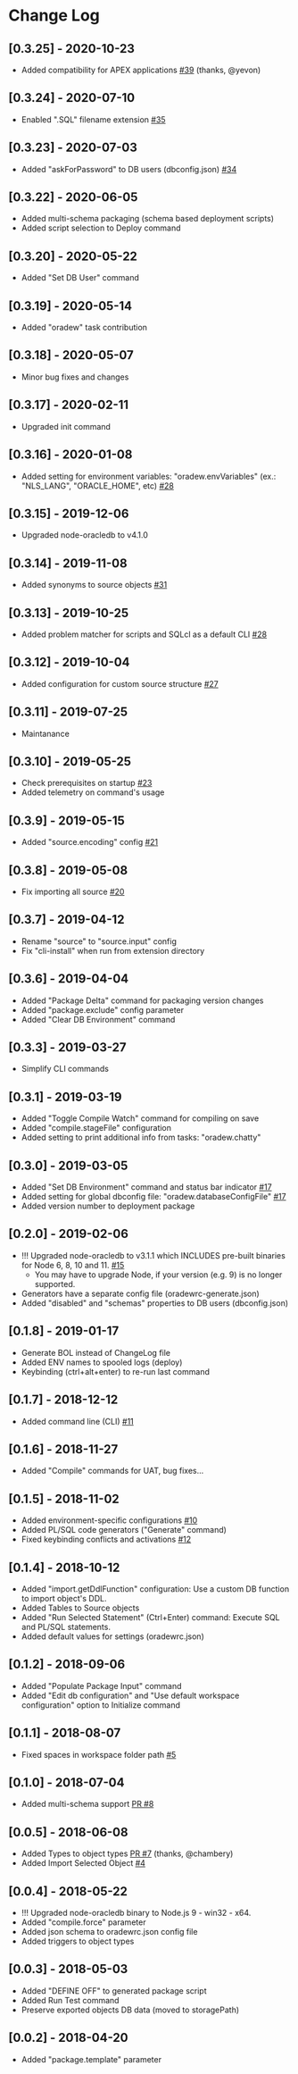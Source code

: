 # Change Log

## [0.3.25] - 2020-10-23

- Added compatibility for APEX applications [#39](https://github.com/mickeypearce/oradew-vscode/issues/39) (thanks, @yevon)

## [0.3.24] - 2020-07-10

- Enabled ".SQL" filename extension [#35](https://github.com/mickeypearce/oradew-vscode/issues/35)

## [0.3.23] - 2020-07-03

- Added "askForPassword" to DB users (dbconfig.json) [#34](https://github.com/mickeypearce/oradew-vscode/issues/34)

## [0.3.22] - 2020-06-05

- Added multi-schema packaging (schema based deployment scripts)
- Added script selection to Deploy command

## [0.3.20] - 2020-05-22

- Added "Set DB User" command

## [0.3.19] - 2020-05-14

- Added "oradew" task contribution

## [0.3.18] - 2020-05-07

- Minor bug fixes and changes

## [0.3.17] - 2020-02-11

- Upgraded init command

## [0.3.16] - 2020-01-08

- Added setting for environment variables: "oradew.envVariables" (ex.: "NLS_LANG", "ORACLE_HOME", etc) [#28](https://github.com/mickeypearce/oradew-vscode/issues/28)

## [0.3.15] - 2019-12-06

- Upgraded node-oracledb to v4.1.0

## [0.3.14] - 2019-11-08

- Added synonyms to source objects [#31](https://github.com/mickeypearce/oradew-vscode/issues/31)

## [0.3.13] - 2019-10-25

- Added problem matcher for scripts and SQLcl as a default CLI [#28](https://github.com/mickeypearce/oradew-vscode/issues/28)

## [0.3.12] - 2019-10-04

- Added configuration for custom source structure [#27](https://github.com/mickeypearce/oradew-vscode/issues/27)

## [0.3.11] - 2019-07-25

- Maintanance

## [0.3.10] - 2019-05-25

- Check prerequisites on startup [#23](https://github.com/mickeypearce/oradew-vscode/issues/23)
- Added telemetry on command's usage

## [0.3.9] - 2019-05-15

- Added "source.encoding" config [#21](https://github.com/mickeypearce/oradew-vscode/issues/21)

## [0.3.8] - 2019-05-08

- Fix importing all source [#20](https://github.com/mickeypearce/oradew-vscode/issues/20)

## [0.3.7] - 2019-04-12

- Rename "source" to "source.input" config
- Fix "cli-install" when run from extension directory

## [0.3.6] - 2019-04-04

- Added "Package Delta" command for packaging version changes
- Added "package.exclude" config parameter
- Added "Clear DB Environment" command

## [0.3.3] - 2019-03-27

- Simplify CLI commands

## [0.3.1] - 2019-03-19

- Added "Toggle Compile Watch" command for compiling on save
- Added "compile.stageFile" configuration
- Added setting to print additional info from tasks: "oradew.chatty"

## [0.3.0] - 2019-03-05

- Added "Set DB Environment" command and status bar indicator [#17](https://github.com/mickeypearce/oradew-vscode/issues/17)
- Added setting for global dbconfig file: "oradew.databaseConfigFile" [#17](https://github.com/mickeypearce/oradew-vscode/issues/17)
- Added version number to deployment package

## [0.2.0] - 2019-02-06

- !!! Upgraded node-oracledb to v3.1.1 which INCLUDES pre-built binaries for Node 6, 8, 10 and 11. [#15](https://github.com/mickeypearce/oradew-vscode/issues/15)
  - You may have to upgrade Node, if your version (e.g. 9) is no longer supported.
- Generators have a separate config file (oradewrc-generate.json)
- Added "disabled" and "schemas" properties to DB users (dbconfig.json)

## [0.1.8] - 2019-01-17

- Generate BOL instead of ChangeLog file
- Added ENV names to spooled logs (deploy)
- Keybinding (ctrl+alt+enter) to re-run last command

## [0.1.7] - 2018-12-12

- Added command line (CLI) [#11](https://github.com/mickeypearce/oradew-vscode/issues/11)

## [0.1.6] - 2018-11-27

- Added "Compile" commands for UAT, bug fixes...

## [0.1.5] - 2018-11-02

- Added environment-specific configurations [#10](https://github.com/mickeypearce/oradew-vscode/issues/10)
- Added PL/SQL code generators ("Generate" command)
- Fixed keybinding conflicts and activations [#12](https://github.com/mickeypearce/oradew-vscode/issues/12)

## [0.1.4] - 2018-10-12

- Added "import.getDdlFunction" configuration: Use a custom DB function to import object's DDL.
- Added Tables to Source objects
- Added "Run Selected Statement" (Ctrl+Enter) command: Execute SQL and PL/SQL statements.
- Added default values for settings (oradewrc.json)

## [0.1.2] - 2018-09-06

- Added "Populate Package Input" command
- Added "Edit db configuration" and "Use default workspace configuration" option to Initialize command

## [0.1.1] - 2018-08-07

- Fixed spaces in workspace folder path [#5](https://github.com/mickeypearce/oradew-vscode/issues/5)

## [0.1.0] - 2018-07-04

- Added multi-schema support [PR #8](https://github.com/mickeypearce/oradew-vscode/issues/8)

## [0.0.5] - 2018-06-08

- Added Types to object types [PR #7](https://github.com/mickeypearce/oradew-vscode/issues/7) (thanks, @chambery)
- Added Import Selected Object [#4](https://github.com/mickeypearce/oradew-vscode/issues/4)

## [0.0.4] - 2018-05-22

- !!! Upgraded node-oracledb binary to Node.js 9 - win32 - x64.
- Added "compile.force" parameter
- Added json schema to oradewrc.json config file
- Added triggers to object types

## [0.0.3] - 2018-05-03

- Added "DEFINE OFF" to generated package script
- Added Run Test command
- Preserve exported objects DB data (moved to storagePath)

## [0.0.2] - 2018-04-20

- Added "package.template" parameter
